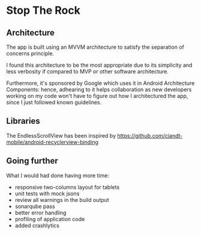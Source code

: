 Stop The Rock
=============

Architecture
------------

The app is built using an MVVM architecture to satisfy the separation of concerns principle. 

I found this architecture to be the most appropriate due to its simplicity and less verbosity if compared to MVP or
other software architecture.

Furthermore, it's sponsored by Google which uses it in Android Architecture Components: hence, adhearing to it helps
collaboration as new developers working on my code won't have to figure out how I architectured the app, since I just
followed known guidelines.

Libraries
---------

The EndlessScrollView has been inspired by https://github.com/ciandt-mobile/android-recyclerview-binding


Going further
-------------

What I would had done having more time:
- responsive two-columns layout for tablets
- unit tests with mock jsons
- review all warnings in the build output
- sonarqube pass
- better error handling
- profiling of application code
- added crashlytics
